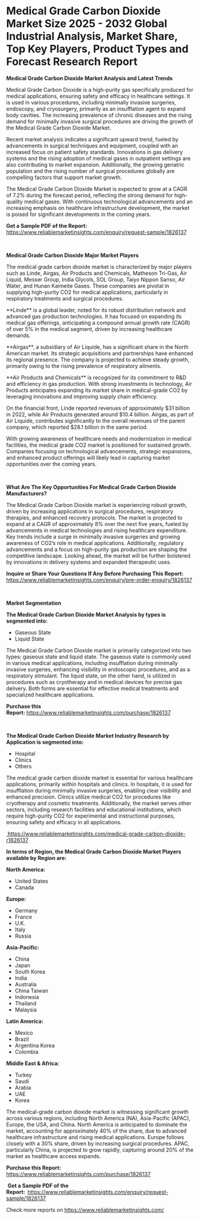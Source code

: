 <p><h1>Medical Grade Carbon Dioxide Market Size 2025 - 2032 Global Industrial Analysis, Market Share, Top Key Players, Product Types and Forecast Research Report</h1></p><p><strong>Medical Grade Carbon Dioxide Market Analysis and Latest Trends</strong></p>
<p><p>Medical Grade Carbon Dioxide is a high-purity gas specifically produced for medical applications, ensuring safety and efficacy in healthcare settings. It is used in various procedures, including minimally invasive surgeries, endoscopy, and cryosurgery, primarily as an insufflation agent to expand body cavities. The increasing prevalence of chronic diseases and the rising demand for minimally invasive surgical procedures are driving the growth of the Medical Grade Carbon Dioxide Market.</p><p>Recent market analysis indicates a significant upward trend, fueled by advancements in surgical techniques and equipment, coupled with an increased focus on patient safety standards. Innovations in gas delivery systems and the rising adoption of medical gases in outpatient settings are also contributing to market expansion. Additionally, the growing geriatric population and the rising number of surgical procedures globally are compelling factors that support market growth.</p><p>The Medical Grade Carbon Dioxide Market is expected to grow at a CAGR of 7.2% during the forecast period, reflecting the strong demand for high-quality medical gases. With continuous technological advancements and an increasing emphasis on healthcare infrastructure development, the market is poised for significant developments in the coming years.</p></p>
<p><strong>Get a Sample PDF of the Report:&nbsp;</strong> <a href="https://www.reliablemarketinsights.com/enquiry/request-sample/1826137?utm_campaign=2214&utm_medium=2&utm_source=Github&utm_content=ia&utm_term=03042025&utm_id=medical-grade-carbon-dioxide">https://www.reliablemarketinsights.com/enquiry/request-sample/1826137</a></p>
<p>&nbsp;</p>
<p><strong>Medical Grade Carbon Dioxide Major Market Players</strong></p>
<p><p>The medical grade carbon dioxide market is characterized by major players such as Linde, Airgas, Air Products and Chemicals, Matheson Tri-Gas, Air Liquid, Messer Group, India Glycols, SOL Group, Taiyo Nippon Sanso, Air Water, and Hunan Kaimeite Gases. These companies are pivotal in supplying high-purity CO2 for medical applications, particularly in respiratory treatments and surgical procedures.</p><p>**Linde** is a global leader, noted for its robust distribution network and advanced gas production technologies. It has focused on expanding its medical gas offerings, anticipating a compound annual growth rate (CAGR) of over 5% in the medical segment, driven by increasing healthcare demands.</p><p>**Airgas**, a subsidiary of Air Liquide, has a significant share in the North American market. Its strategic acquisitions and partnerships have enhanced its regional presence. The company is projected to achieve steady growth, primarily owing to the rising prevalence of respiratory ailments.</p><p>**Air Products and Chemicals** is recognized for its commitment to R&D and efficiency in gas production. With strong investments in technology, Air Products anticipates expanding its market share in medical-grade CO2 by leveraging innovations and improving supply chain efficiency.</p><p>On the financial front, Linde reported revenues of approximately $31 billion in 2022, while Air Products generated around $10.4 billion. Airgas, as part of Air Liquide, contributes significantly to the overall revenues of the parent company, which reported $28.1 billion in the same period.</p><p>With growing awareness of healthcare needs and modernization in medical facilities, the medical grade CO2 market is positioned for sustained growth. Companies focusing on technological advancements, strategic expansions, and enhanced product offerings will likely lead in capturing market opportunities over the coming years.</p></p>
<p>&nbsp;</p>
<p><strong>What Are The Key Opportunities For Medical Grade Carbon Dioxide Manufacturers?</strong></p>
<p><p>The Medical Grade Carbon Dioxide market is experiencing robust growth, driven by increasing applications in surgical procedures, respiratory therapies, and enhanced recovery protocols. The market is projected to expand at a CAGR of approximately 8% over the next five years, fueled by advancements in medical technologies and rising healthcare expenditure. Key trends include a surge in minimally invasive surgeries and growing awareness of CO2’s role in medical applications. Additionally, regulatory advancements and a focus on high-purity gas production are shaping the competitive landscape. Looking ahead, the market will be further bolstered by innovations in delivery systems and expanded therapeutic uses.</p></p>
<p><strong>Inquire or Share Your Questions If Any Before Purchasing This Report:</strong> <a href="https://www.reliablemarketinsights.com/enquiry/pre-order-enquiry/1826137?utm_campaign=2214&utm_medium=2&utm_source=Github&utm_content=ia&utm_term=03042025&utm_id=medical-grade-carbon-dioxide">https://www.reliablemarketinsights.com/enquiry/pre-order-enquiry/1826137</a></p>
<p>&nbsp;</p>
<p><strong>Market Segmentation</strong></p>
<p><strong>The Medical Grade Carbon Dioxide Market Analysis by types is segmented into:</strong></p>
<p><ul><li>Gaseous State</li><li>Liquid State</li></ul></p>
<p><p>The Medical Grade Carbon Dioxide market is primarily categorized into two types: gaseous state and liquid state. The gaseous state is commonly used in various medical applications, including insufflation during minimally invasive surgeries, enhancing visibility in endoscopic procedures, and as a respiratory stimulant. The liquid state, on the other hand, is utilized in procedures such as cryotherapy and in medical devices for precise gas delivery. Both forms are essential for effective medical treatments and specialized healthcare applications.</p></p>
<p><strong>Purchase this Report:&nbsp;</strong><a href="https://www.reliablemarketinsights.com/purchase/1826137?utm_campaign=2214&utm_medium=2&utm_source=Github&utm_content=ia&utm_term=03042025&utm_id=medical-grade-carbon-dioxide">https://www.reliablemarketinsights.com/purchase/1826137</a></p>
<p>&nbsp;</p>
<p><strong>The Medical Grade Carbon Dioxide Market Industry Research by Application is segmented into:</strong></p>
<p><ul><li>Hospital</li><li>Clinics</li><li>Others</li></ul></p>
<p><p>The medical grade carbon dioxide market is essential for various healthcare applications, primarily within hospitals and clinics. In hospitals, it is used for insufflation during minimally invasive surgeries, enabling clear visibility and enhanced precision. Clinics utilize medical CO2 for procedures like cryotherapy and cosmetic treatments. Additionally, the market serves other sectors, including research facilities and educational institutions, which require high-purity CO2 for experimental and instructional purposes, ensuring safety and efficacy in all applications.</p></p>
<p><a href="https://www.reliablemarketinsights.com/medical-grade-carbon-dioxide-r1826137?utm_campaign=2214&utm_medium=2&utm_source=Github&utm_content=ia&utm_term=03042025&utm_id=medical-grade-carbon-dioxide">&nbsp;https://www.reliablemarketinsights.com/medical-grade-carbon-dioxide-r1826137</a></p>
<p><strong>In terms of Region, the Medical Grade Carbon Dioxide Market Players available by Region are:</strong></p>
<p>
    <p> <strong> North America: </strong>
        <ul>
            <li>United States</li>
            <li>Canada</li>
        </ul>
        </p> 
    <p> <strong> Europe: </strong>
        <ul>
            <li>Germany</li>
            <li>France</li>
            <li>U.K.</li>
            <li>Italy</li>
            <li>Russia</li>
        </ul>
        </p> 
    <p> <strong> Asia-Pacific: </strong>
        <ul>
            <li>China</li>
            <li>Japan</li>
            <li>South Korea</li>
            <li>India</li>
            <li>Australia</li>
            <li>China Taiwan</li>
            <li>Indonesia</li>
            <li>Thailand</li>
            <li>Malaysia</li>
        </ul>
        </p> 
    <p> <strong> Latin America: </strong>
        <ul>
            <li>Mexico</li>
            <li>Brazil</li>
            <li>Argentina Korea</li>
            <li>Colombia</li>
        </ul>
        </p> 
    <p> <strong> Middle East & Africa: </strong>
        <ul>
            <li>Turkey</li>
            <li>Saudi</li>
            <li>Arabia</li>
            <li>UAE</li>
            <li>Korea</li>
        </ul>
    </p>
    </p>
<p><p>The medical-grade carbon dioxide market is witnessing significant growth across various regions, including North America (NA), Asia-Pacific (APAC), Europe, the USA, and China. North America is anticipated to dominate the market, accounting for approximately 40% of the share, due to advanced healthcare infrastructure and rising medical applications. Europe follows closely with a 30% share, driven by increasing surgical procedures. APAC, particularly China, is projected to grow rapidly, capturing around 20% of the market as healthcare access expands.</p></p>
<p><strong>Purchase this Report: </strong><a href="https://www.reliablemarketinsights.com/purchase/1826137?utm_campaign=2214&utm_medium=2&utm_source=Github&utm_content=ia&utm_term=03042025&utm_id=medical-grade-carbon-dioxide">https://www.reliablemarketinsights.com/purchase/1826137</a></p>
<p>&nbsp;<strong>Get a Sample PDF of the Report:&nbsp;&nbsp;</strong><a href="https://www.reliablemarketinsights.com/enquiry/request-sample/1826137?utm_campaign=2214&utm_medium=2&utm_source=Github&utm_content=ia&utm_term=03042025&utm_id=medical-grade-carbon-dioxide">https://www.reliablemarketinsights.com/enquiry/request-sample/1826137</a></p>
<p><strong></strong></p>
<p>Check more reports on <a href="https://www.reliablemarketinsights.com/?utm_campaign=2214&utm_medium=2&utm_source=Github&utm_content=ia&utm_term=03042025&utm_id=medical-grade-carbon-dioxide">https://www.reliablemarketinsights.com/</a></p>